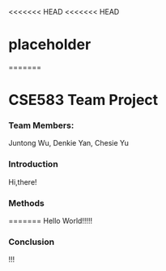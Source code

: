 <<<<<<< HEAD
<<<<<<< HEAD
# placeholder

=======

# CSE583 Team Project

### Team Members:

Juntong Wu, Denkie Yan, Chesie Yu



### Introduction

Hi,there!

### Methods
=======
Hello World!!!!!


### Conclusion

!!!


